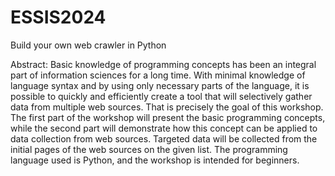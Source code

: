 # ESSIS2024
Build your own web crawler in Python

Abstract: Basic knowledge of programming concepts has been an integral part of information sciences for a long time. With minimal knowledge of language syntax and by using only necessary parts of the language, it is possible to quickly and efficiently create a tool that will selectively gather data from multiple web sources. That is precisely the goal of this workshop. The first part of the workshop will present the basic programming concepts, while the second part will demonstrate how this concept can be applied to data collection from web sources. Targeted data will be collected from the initial pages of the web sources on the given list. The programming language used is Python, and the workshop is intended for beginners.
